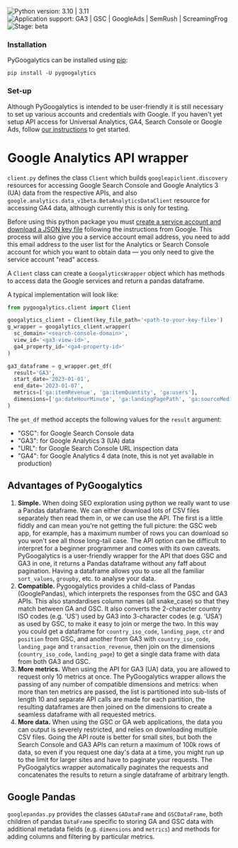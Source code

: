 <div id="badges">
   <img src="https://img.shields.io/badge/3.10+-yellow?label=python&style=plastic&logo=python&logoColor=yellow" alt="Python version: 3.10 | 3.11">
   <img src="https://img.shields.io/badge/UA (GA3) | GA4 | GSC | GoogleAds-green?label=API support&style=plastic&logo=googlecloud&logoColor=green" alt="Application support: GA3 | GSC | GoogleAds | SemRush | ScreamingFrog">
   <img src="https://img.shields.io/badge/beta-red?label=stage&style=plastic&logoColor=blue" alt="Stage: beta">
</div>

### Installation

PyGoogalytics can be installed using [pip](https://pypi.org/project/pygoogalytics/):
```shell
pip install -U pygoogalytics
```

### Set-up

Although PyGoogalytics is intended to be user-friendly it is still 
necessary to set up various accounts and credentials with Google. 
If you haven't yet setup API access for Universal Analytics, GA4, Search Console or Google Ads, follow [our instructions](setup_instruction.md) to get started.


# Google Analytics API wrapper

`client.py` defines the class `Client` which builds `googleapiclient.discovery` resources for accessing 
Google Search Console and Google Analytics 3 (UA) data from the respective APIs, 
and also `google.analytics.data_v1beta.BetaAnalyticsDataClient` resource for accessing GA4 data, although 
currently this is only for testing.

Before using this python package you must [create a service account and download a JSON key file](https://developers.google.com/analytics/devguides/reporting/core/v4/quickstart/service-py#1_enable_the_api)
following the instructions from Google. This process will also give you a service account email address,
you need to add this email address to the user list for the Analytics or Search Console account for which you 
want to obtain data — you only need to give the service account "read" access. 

A `Client` class can create a `GoogalyticsWrapper` object which has methods to access data 
the Google services and return a pandas dataframe. 

A typical implementation will look like:
```python
from pygoogalytics.client import Client

googalytics_client = Client(key_file_path='<path-to-your-key-file>')
g_wrapper = googalytics_client.wrapper(
  sc_domain='<search-console-domain>', 
  view_id='<ga3-view-id>', 
  ga4_property_id='<ga4-property-id>'
)

ga3_dataframe = g_wrapper.get_df(
  result='GA3', 
  start_date='2023-01-01', 
  end_date='2023-01-07', 
  metrics=['ga:itemRevenue', 'ga:itemQuantity', 'ga:users'],
  dimensions=['ga:dateHourMinute', 'ga:landingPagePath', 'ga:sourceMedium', 'ga:countryIsoCode']
)
```

The `get_df` method accepts the following values for the `result` argument:
- "GSC": for Google Search Console data
- "GA3": for Google Analytics 3 (UA) data
- "URL": for Google Search Console URL inspection data
- "GA4": for Google Analytics 4 data (note, this is not yet available in production)


## Advantages of PyGoogalytics

1. **Simple.** When doing SEO exploration using python we really want to use a Pandas dataframe. We can either 
download lots of CSV files separately then read them in, or we can use the API. The first is a little fiddly and can
mean you're not getting the full picture: the GSC web app, for example, has a maximum number of rows you can download
so you won't see all those long-tail case. The API option can be difficult to interpret for a beginner programmer and 
comes with its own caveats. PyGoogalytics is a user-friendly wrapper for the API that does GSC and GA3 in one, 
it returns a Pandas dataframe without any faff about pagination. Having a dataframe allows you to use all the familiar 
`sort_values`, `groupby`, etc. to analyse your data.
2. **Compatible.** Pygoogalytics provides a child-class of Pandas (GooglePandas), which interprets the responses from
the GSC and GA3 APIs. This also standardises column names (all snake_case) so that they match between GA and GSC. It
also converts the 2-character country ISO codes (e.g. 'US') used by GA3 into 3-character codes (e.g. 'USA') as used by GSC,
to make it easy to join or merge the two. In this way you could get a dataframe for `country_iso_code`, `landing_page`,
`ctr` and `position` from GSC, and another from GA3 with `country_iso_code`, `landing_page` and `transaction_revenue`,
then join on the dimensions (`country_iso_code`, `landing_page`) to get a single data frame with data from both GA3 and GSC.
3. **More metrics.** When using the API for GA3 (UA) data, you are allowed to request only 10 metrics at once. 
The PyGoogalytics wrapper allows the passing of any number of compatible dimensions and metrics:
when more than ten metrics are passed, the list is partitioned into sub-lists of length 10
and separate API calls are made for each partition, the resulting dataframes are then joined 
on the dimensions to create a seamless dataframe with all requested metrics.
4. **More data.** When using the GSC or GA web applications, the data you can output is severely restricted, and
relies on downloading multiple CSV files. Going the API route is better for small sites, but both the Search Console 
and GA3 APIs can return a maximum of 100k rows of data, so even if you request one day's data at a time, you might 
run up to the limit for larger sites and have to paginate your requests. The PyGoogalytics wrapper automatically 
paginates the requests and concatenates the results to return a single dataframe of arbitrary length. 

## Google Pandas

`googlepandas.py` provides the classes `GADataFrame` and `GSCDataFrame`, 
both children of pandas `DataFrame` specific to storing 
GA and GSC data with additional metadata fields 
(e.g. `dimensions` and `metrics`) and methods for adding columns 
and filtering by particular metrics.
